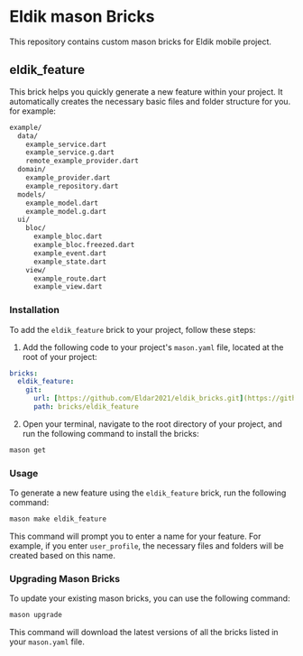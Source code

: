 # Eldik mason Bricks

This repository contains custom mason bricks for Eldik mobile project.

## eldik_feature

This brick helps you quickly generate a new feature within your project. It automatically creates the necessary basic files and folder structure for you.
for example:

```bash
example/
  data/
    example_service.dart
    example_service.g.dart
    remote_example_provider.dart
  domain/
    example_provider.dart
    example_repository.dart
  models/
    example_model.dart
    example_model.g.dart
  ui/
    bloc/
      example_bloc.dart
      example_bloc.freezed.dart
      example_event.dart
      example_state.dart
    view/
      example_route.dart
      example_view.dart
```

### Installation

To add the `eldik_feature` brick to your project, follow these steps:

1.  Add the following code to your project's `mason.yaml` file, located at the root of your project:

```yaml
bricks:
  eldik_feature:
    git:
      url: [https://github.com/Eldar2021/eldik_bricks.git](https://github.com/Eldar2021/eldik_bricks.git)
      path: bricks/eldik_feature
```

2.  Open your terminal, navigate to the root directory of your project, and run the following command to install the bricks:

```bash
mason get
```

### Usage

To generate a new feature using the `eldik_feature` brick, run the following command:

```bash
mason make eldik_feature
```

This command will prompt you to enter a name for your feature. For example, if you enter `user_profile`, the necessary files and folders will be created based on this name.

### Upgrading Mason Bricks

To update your existing mason bricks, you can use the following command:

```bash
mason upgrade
```

This command will download the latest versions of all the bricks listed in your `mason.yaml` file.
